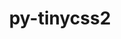 ---
title: "py-tinycss2"
layout: cache
categories: [package, develop-2023-08-27]
meta: {"versions": ["1.1.1"], "compilers": ["gcc@=11.1.0"], "oss": ["ubuntu20.04"], "platforms": ["linux"], "targets": ["ppc64le", "x86_64_v3"], "stacks": ["data-vis-sdk", "e4s", "e4s-power", "root"], "num_specs": 7, "num_specs_by_stack": {"e4s-power": 3, "root": 7, "data-vis-sdk": 1, "e4s": 3}}
spec_details: [{"hash": "mhfansjb4lwubqakw56ha7w3wh7bxijv", "compiler": "gcc@=11.1.0", "versions": ["1.1.1"], "os": "ubuntu20.04", "platform": "linux", "target": "ppc64le", "variants": ["build_system=python_pip"], "stacks": ["e4s-power", "root"], "size": "-", "tarball": "https://binaries.spack.io/releases/develop-2023-08-27/build_cache/linux-ubuntu20.04-ppc64le/gcc-11.1.0/py-tinycss2-1.1.1/linux-ubuntu20.04-ppc64le-gcc-11.1.0-py-tinycss2-1.1.1-mhfansjb4lwubqakw56ha7w3wh7bxijv.spack"}, {"hash": "yjjzg2jks7gkesvjtwb5lrxtpzbld5da", "compiler": "gcc@=11.1.0", "versions": ["1.1.1"], "os": "ubuntu20.04", "platform": "linux", "target": "ppc64le", "variants": ["build_system=python_pip"], "stacks": ["e4s-power", "root"], "size": "-", "tarball": "https://binaries.spack.io/releases/develop-2023-08-27/build_cache/linux-ubuntu20.04-ppc64le/gcc-11.1.0/py-tinycss2-1.1.1/linux-ubuntu20.04-ppc64le-gcc-11.1.0-py-tinycss2-1.1.1-yjjzg2jks7gkesvjtwb5lrxtpzbld5da.spack"}, {"hash": "nhoz363ilaonzlgzxsrwvdoi36pme52x", "compiler": "gcc@=11.1.0", "versions": ["1.1.1"], "os": "ubuntu20.04", "platform": "linux", "target": "ppc64le", "variants": ["build_system=python_pip"], "stacks": ["e4s-power", "root"], "size": "-", "tarball": "https://binaries.spack.io/releases/develop-2023-08-27/build_cache/linux-ubuntu20.04-ppc64le/gcc-11.1.0/py-tinycss2-1.1.1/linux-ubuntu20.04-ppc64le-gcc-11.1.0-py-tinycss2-1.1.1-nhoz363ilaonzlgzxsrwvdoi36pme52x.spack"}, {"hash": "xu432aibf4kf5qzjposagutjusy2arrx", "compiler": "gcc@=11.1.0", "versions": ["1.1.1"], "os": "ubuntu20.04", "platform": "linux", "target": "x86_64_v3", "variants": ["build_system=python_pip"], "stacks": ["data-vis-sdk", "root"], "size": "-", "tarball": "https://binaries.spack.io/releases/develop-2023-08-27/build_cache/linux-ubuntu20.04-x86_64_v3/gcc-11.1.0/py-tinycss2-1.1.1/linux-ubuntu20.04-x86_64_v3-gcc-11.1.0-py-tinycss2-1.1.1-xu432aibf4kf5qzjposagutjusy2arrx.spack"}, {"hash": "7aiihlp6w5a7stgbjyzkzyz3slun73gl", "compiler": "gcc@=11.1.0", "versions": ["1.1.1"], "os": "ubuntu20.04", "platform": "linux", "target": "x86_64_v3", "variants": ["build_system=python_pip"], "stacks": ["root", "e4s"], "size": "-", "tarball": "https://binaries.spack.io/releases/develop-2023-08-27/build_cache/linux-ubuntu20.04-x86_64_v3/gcc-11.1.0/py-tinycss2-1.1.1/linux-ubuntu20.04-x86_64_v3-gcc-11.1.0-py-tinycss2-1.1.1-7aiihlp6w5a7stgbjyzkzyz3slun73gl.spack"}, {"hash": "kztoe6tpxrweuajlfg32r4ek7nu47xnp", "compiler": "gcc@=11.1.0", "versions": ["1.1.1"], "os": "ubuntu20.04", "platform": "linux", "target": "x86_64_v3", "variants": ["build_system=python_pip"], "stacks": ["root", "e4s"], "size": "-", "tarball": "https://binaries.spack.io/releases/develop-2023-08-27/build_cache/linux-ubuntu20.04-x86_64_v3/gcc-11.1.0/py-tinycss2-1.1.1/linux-ubuntu20.04-x86_64_v3-gcc-11.1.0-py-tinycss2-1.1.1-kztoe6tpxrweuajlfg32r4ek7nu47xnp.spack"}, {"hash": "amh4eobxcgfit7h5jpxigtgck5nm3aie", "compiler": "gcc@=11.1.0", "versions": ["1.1.1"], "os": "ubuntu20.04", "platform": "linux", "target": "x86_64_v3", "variants": ["build_system=python_pip"], "stacks": ["root", "e4s"], "size": "-", "tarball": "https://binaries.spack.io/releases/develop-2023-08-27/build_cache/linux-ubuntu20.04-x86_64_v3/gcc-11.1.0/py-tinycss2-1.1.1/linux-ubuntu20.04-x86_64_v3-gcc-11.1.0-py-tinycss2-1.1.1-amh4eobxcgfit7h5jpxigtgck5nm3aie.spack"}]
---